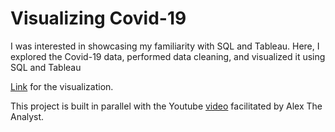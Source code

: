 # Visualizing Covid-19
I was interested in showcasing my familiarity with SQL and Tableau. Here, I explored the Covid-19 data, performed data cleaning, and visualized it using SQL and Tableau

[Link](https://public.tableau.com/views/CovidDashboard_16680498870310/Dashboard1?:language=en-US&:display_count=n&:origin=viz_share_link) for the visualization.<br>

This project is built in parallel with the Youtube [video](https://www.youtube.com/watch?v=qfyynHBFOsM&ab_channel=AlexTheAnalyst) facilitated by Alex The Analyst.
